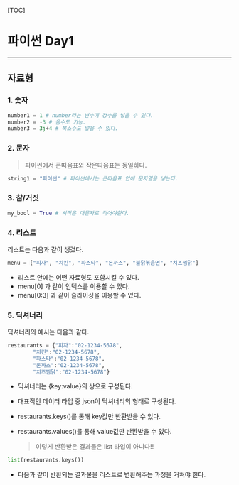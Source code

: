 

[TOC]

# 파이썬 Day1

------



## 자료형



### 1. 숫자

```python 
number1 = 1 # number라는 변수에 정수를 넣을 수 있다.
number2 = -3 # 음수도 가능.
number3 = 3j+4 # 복소수도 넣을 수 있다.
```

### 2. 문자

> 파이썬에서 큰따옴표와 작은따옴표는 동일하다.

```python
string1 = "파이썬" # 파이썬에서는 큰따옴표 안에 문자열을 넣는다.
```

### 3. 참/거짓

```python
my_bool = True # 시작은 대문자로 적어야한다.
```

### 4. 리스트

리스트는 다음과 같이 생겼다.

```python 
menu = ["피자", "치킨", "파스타", "돈까스", "불닭볶음면", "치즈찜닭"]
```

- 리스트 안에는 어떤 자료형도 포함시킬 수 있다.
- menu[0] 과 같이 인덱스를 이용할 수 있다.
- menu[0:3] 과 같이 슬라이싱을 이용할 수 있다.

### 5. 딕셔너리

딕셔너리의 예시는 다음과 같다.

```python 
restaurants = {"피자":"02-1234-5678",
        "치킨":"02-1234-5678",
        "파스타":"02-1234-5678",
        "돈까스":"02-1234-5678",
        "치즈찜닭":"02-1234-5678"}
```

- 딕셔너리는 {key:value}의 쌍으로 구성된다.

- 대표적인 데이터 타입 중 json이 딕셔너리의 형태로 구성된다.

- restaurants.keys()를 통해 key값만 반환받을 수 있다.

- restaurants.values()를 통해 value값만 반환받을 수 있다.

  > 이렇게 반환받은 결과물은 list 타입이 아니다!!

```python
list(restaurants.keys())
```

- 다음과 같이 반환되는 결과물을 리스트로 변환해주는 과정을 거쳐야 한다.


